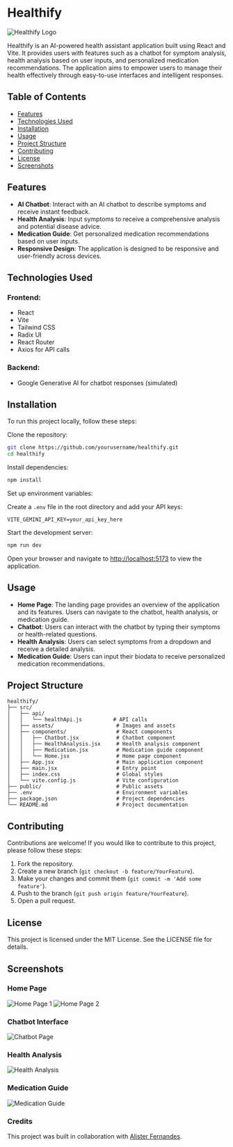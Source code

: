 # Healthify

![Healthify Logo](/healthify.png)

Healthify is an AI-powered health assistant application built using React and Vite. It provides users with features such as a chatbot for symptom analysis, health analysis based on user inputs, and personalized medication recommendations. The application aims to empower users to manage their health effectively through easy-to-use interfaces and intelligent responses.

## Table of Contents
- [Features](#features)
- [Technologies Used](#technologies-used)
- [Installation](#installation)
- [Usage](#usage)
- [Project Structure](#project-structure)
- [Contributing](#contributing)
- [License](#license)
- [Screenshots](#screenshots)

## Features
- **AI Chatbot**: Interact with an AI chatbot to describe symptoms and receive instant feedback.
- **Health Analysis**: Input symptoms to receive a comprehensive analysis and potential disease advice.
- **Medication Guide**: Get personalized medication recommendations based on user inputs.
- **Responsive Design**: The application is designed to be responsive and user-friendly across devices.

## Technologies Used

### Frontend:
- React
- Vite
- Tailwind CSS
- Radix UI
- React Router
- Axios for API calls

### Backend:
- Google Generative AI for chatbot responses (simulated)

## Installation
To run this project locally, follow these steps:

Clone the repository:
```bash
git clone https://github.com/yourusername/healthify.git
cd healthify
```

Install dependencies:
```bash
npm install
```

Set up environment variables:

Create a `.env` file in the root directory and add your API keys:
```plaintext
VITE_GEMINI_API_KEY=your_api_key_here
```

Start the development server:
```bash
npm run dev
```

Open your browser and navigate to [http://localhost:5173](http://localhost:5173) to view the application.

## Usage
- **Home Page**: The landing page provides an overview of the application and its features. Users can navigate to the chatbot, health analysis, or medication guide.
- **Chatbot**: Users can interact with the chatbot by typing their symptoms or health-related questions.
- **Health Analysis**: Users can select symptoms from a dropdown and receive a detailed analysis.
- **Medication Guide**: Users can input their biodata to receive personalized medication recommendations.

## Project Structure
```
healthify/
├── src/
│   ├── api/
│   │   └── healthApi.js          # API calls
│   ├── assets/                    # Images and assets
│   ├── components/                # React components
│   │   ├── Chatbot.jsx            # Chatbot component
│   │   ├── HealthAnalysis.jsx     # Health analysis component
│   │   ├── Medication.jsx         # Medication guide component
│   │   └── Home.jsx               # Home page component
│   ├── App.jsx                    # Main application component
│   ├── main.jsx                   # Entry point
│   ├── index.css                  # Global styles
│   └── vite.config.js             # Vite configuration
├── public/                        # Public assets
├── .env                           # Environment variables
├── package.json                   # Project dependencies
└── README.md                      # Project documentation
```

## Contributing
Contributions are welcome! If you would like to contribute to this project, please follow these steps:
1. Fork the repository.
2. Create a new branch (`git checkout -b feature/YourFeature`).
3. Make your changes and commit them (`git commit -m 'Add some feature'`).
4. Push to the branch (`git push origin feature/YourFeature`).
5. Open a pull request.

## License
This project is licensed under the MIT License. See the LICENSE file for details.

## Screenshots
### Home Page
![Home Page 1](/Screenshot%202024-11-16%20111845.png)
![Home Page 2](/Screenshot%202024-11-16%20111852.png)

### Chatbot Interface
![Chatbot Page](/Screenshot%202024-11-16%20111907.png)

### Health Analysis
![Health Analysis](/Screenshot%202024-11-16%20111917.png)

### Medication Guide
![Medication Guide](/Screenshot%202024-11-16%20111927.png)

### Credits
This project was built in collaboration with [Alister Fernandes](https://github.com/Alister1210).